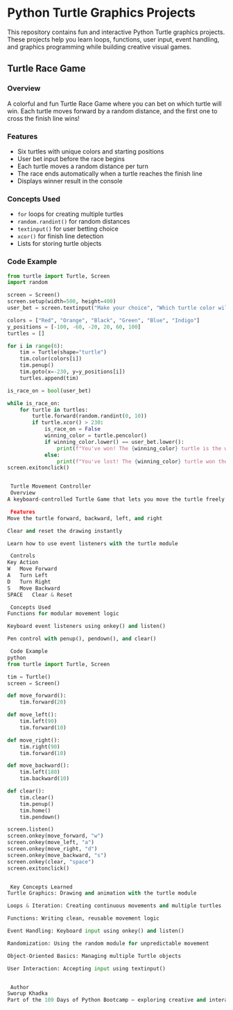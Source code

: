 #  Python Turtle Graphics Projects

This repository contains fun and interactive Python Turtle graphics projects. These projects help you learn loops, functions, user input, event handling, and graphics programming while building creative visual games.

##  Turtle Race Game

###  Overview
A colorful and fun Turtle Race Game where you can bet on which turtle will win. Each turtle moves forward by a random distance, and the first one to cross the finish line wins!

###  Features
- Six turtles with unique colors and starting positions
- User bet input before the race begins
- Each turtle moves a random distance per turn
- The race ends automatically when a turtle reaches the finish line
- Displays winner result in the console

###  Concepts Used
- `for` loops for creating multiple turtles
- `random.randint()` for random distances
- `textinput()` for user betting choice
- `xcor()` for finish line detection
- Lists for storing turtle objects

###  Code Example
```python
from turtle import Turtle, Screen
import random

screen = Screen()
screen.setup(width=500, height=400)
user_bet = screen.textinput("Make your choice", "Which turtle color will win? (Red, Orange, Black, Green, Blue, Indigo):")

colors = ["Red", "Orange", "Black", "Green", "Blue", "Indigo"]
y_positions = [-100, -60, -20, 20, 60, 100]
turtles = []

for i in range(6):
    tim = Turtle(shape="turtle")
    tim.color(colors[i])
    tim.penup()
    tim.goto(x=-230, y=y_positions[i])
    turtles.append(tim)

is_race_on = bool(user_bet)

while is_race_on:
    for turtle in turtles:
        turtle.forward(random.randint(0, 10))
        if turtle.xcor() > 230:
            is_race_on = False
            winning_color = turtle.pencolor()
            if winning_color.lower() == user_bet.lower():
                print(f"You've won! The {winning_color} turtle is the winner!")
            else:
                print(f"You've lost! The {winning_color} turtle won the race.")
screen.exitonclick()


 Turtle Movement Controller
 Overview
A keyboard-controlled Turtle Game that lets you move the turtle freely across the screen using W, A, S, D keys. You can also clear the screen and reset the turtle's position using the spacebar.

 Features
Move the turtle forward, backward, left, and right

Clear and reset the drawing instantly

Learn how to use event listeners with the turtle module

 Controls
Key	Action
W	Move Forward
A	Turn Left
D	Turn Right
S	Move Backward
SPACE	Clear & Reset

 Concepts Used
Functions for modular movement logic

Keyboard event listeners using onkey() and listen()

Pen control with penup(), pendown(), and clear()

 Code Example
python
from turtle import Turtle, Screen

tim = Turtle()
screen = Screen()

def move_forward():
    tim.forward(20)

def move_left():
    tim.left(90)
    tim.forward(10)

def move_right():
    tim.right(90)
    tim.forward(10)

def move_backward():
    tim.left(180)
    tim.backward(10)

def clear():
    tim.clear()
    tim.penup()
    tim.home()
    tim.pendown()

screen.listen()
screen.onkey(move_forward, "w")
screen.onkey(move_left, "a")
screen.onkey(move_right, "d")
screen.onkey(move_backward, "s")
screen.onkey(clear, "space")
screen.exitonclick()


 Key Concepts Learned
Turtle Graphics: Drawing and animation with the turtle module

Loops & Iteration: Creating continuous movements and multiple turtles

Functions: Writing clean, reusable movement logic

Event Handling: Keyboard input using onkey() and listen()

Randomization: Using the random module for unpredictable movement

Object-Oriented Basics: Managing multiple Turtle objects

User Interaction: Accepting input using textinput()


 Author
Sworup Khadka
Part of the 100 Days of Python Bootcamp — exploring creative and interactive projects using Python Turtle Graphics.